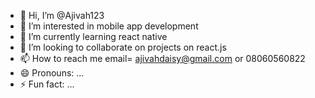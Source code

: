 - 👋 Hi, I’m @Ajivah123
- 👀 I’m interested in mobile app development
- 🌱 I’m currently learning react native
- 💞️ I’m looking to collaborate on projects on react.js
- 📫 How to reach me email= ajivahdaisy@gmail.com or 08060560822
- 😄 Pronouns: ...
- ⚡ Fun fact: ...

<!---
Ajivah123/Ajivah123 is a ✨ special ✨ repository because its `README.md` (this file) appears on your GitHub profile.
You can click the Preview link to take a look at your changes.
--->
